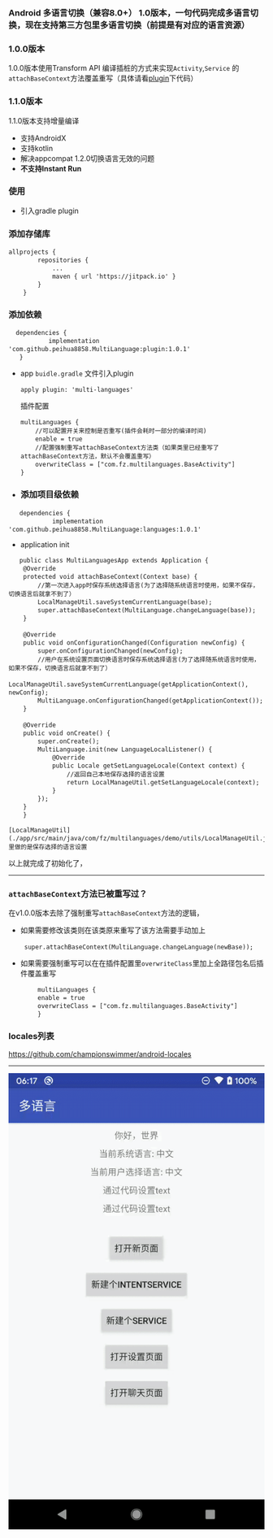 
### Android 多语言切换（兼容8.0+） 1.0版本，一句代码完成多语言切换，现在支持第三方包里多语言切换（前提是有对应的语言资源）


### **1.0.0版本**
1.0.0版本使用Transform API
编译插桩的方式来实现```Activity```,```Service```
的```attachBaseContext```方法覆盖重写（具体请看[plugin](./plugin)下代码）
### **1.1.0版本**
1.1.0版本支持增量编译
- 支持AndroidX
- 支持kotlin
- 解决appcompat 1.2.0切换语言无效的问题
- **不支持Instant Run**

### **使用**

- 引入gradle plugin
### 添加存储库
```
allprojects {
		repositories {
			...
			maven { url 'https://jitpack.io' }
		}
	}
```
### 添加依赖
 ```
   dependencies {
            implementation 'com.github.peihua8858.MultiLanguage:plugin:1.0.1'
   	}
```
- app ```buidle.gradle``` 文件引入plugin
    ```
    apply plugin: 'multi-languages'
    ```
    插件配置
    ```
    multiLanguages {
        //可以配置开关来控制是否重写(插件会耗时一部分的编译时间)
        enable = true
        //配置强制重写attachBaseContext方法类（如果类里已经重写了attachBaseContext方法，默认不会覆盖重写）
        overwriteClass = ["com.fz.multilanguages.BaseActivity"] 
    }
    ```
- ### 添加项目级依赖
```
   dependencies {
            implementation 'com.github.peihua8858.MultiLanguage:languages:1.0.1'
```

- application init
```
   public class MultiLanguagesApp extends Application {
    @Override
    protected void attachBaseContext(Context base) {
        //第一次进入app时保存系统选择语言(为了选择随系统语言时使用，如果不保存，切换语言后就拿不到了）
        LocalManageUtil.saveSystemCurrentLanguage(base);
        super.attachBaseContext(MultiLanguage.changeLanguage(base));
    }

    @Override
    public void onConfigurationChanged(Configuration newConfig) {
        super.onConfigurationChanged(newConfig);
        //用户在系统设置页面切换语言时保存系统选择语言(为了选择随系统语言时使用，如果不保存，切换语言后就拿不到了）
        LocalManageUtil.saveSystemCurrentLanguage(getApplicationContext(), newConfig);
        MultiLanguage.onConfigurationChanged(getApplicationContext());
    }

    @Override
    public void onCreate() {
        super.onCreate();
        MultiLanguage.init(new LanguageLocalListener() {
            @Override
            public Locale getSetLanguageLocale(Context context) {
                //返回自己本地保存选择的语言设置
                return LocalManageUtil.getSetLanguageLocale(context);
            }
        });
    }
    }
```
    [LocalManageUtil](./app/src/main/java/com/fz/multilanguages/demo/utils/LocalManageUtil.java)里做的是保存选择的语言设置


以上就完成了初始化了，

----

### **```attachBaseContext```方法已被重写过？**
在v1.0.0版本去除了强制重写```attachBaseContext```方法的逻辑，

- 如果需要修改该类则在该类原来重写了该方法需要手动加上

    ``` super.attachBaseContext(MultiLanguage.changeLanguage(newBase));```

- 如果需要强制重写可以在在插件配置里```overwriteClass```里加上全路径包名后插件覆盖重写 

```
        multiLanguages {
        enable = true
        overwriteClass = ["com.fz.multilanguages.BaseActivity"]
        }
```

### **locales列表**

https://github.com/championswimmer/android-locales


----
![效果图](./image/sample.gif)